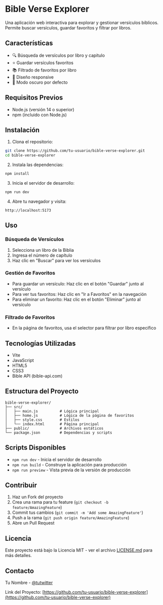 # Bible Verse Explorer

Una aplicación web interactiva para explorar y gestionar versículos bíblicos. Permite buscar versículos, guardar favoritos y filtrar por libros.

## Características

- 🔍 Búsqueda de versículos por libro y capítulo
- ⭐ Guardar versículos favoritos
- 📚 Filtrado de favoritos por libro
- 📱 Diseño responsive
- 🌙 Modo oscuro por defecto

## Requisitos Previos

- Node.js (versión 14 o superior)
- npm (incluido con Node.js)

## Instalación

1. Clona el repositorio:
```bash
git clone https://github.com/tu-usuario/bible-verse-explorer.git
cd bible-verse-explorer
```

2. Instala las dependencias:
```bash
npm install
```

3. Inicia el servidor de desarrollo:
```bash
npm run dev
```

4. Abre tu navegador y visita:
```
http://localhost:5173
```

## Uso

### Búsqueda de Versículos
1. Selecciona un libro de la Biblia
2. Ingresa el número de capítulo
3. Haz clic en "Buscar" para ver los versículos

### Gestión de Favoritos
- Para guardar un versículo: Haz clic en el botón "Guardar" junto al versículo
- Para ver tus favoritos: Haz clic en "Ir a Favoritos" en la navegación
- Para eliminar un favorito: Haz clic en el botón "Eliminar" junto al versículo

### Filtrado de Favoritos
- En la página de favoritos, usa el selector para filtrar por libro específico

## Tecnologías Utilizadas

- Vite
- JavaScript
- HTML5
- CSS3
- Bible API (bible-api.com)

## Estructura del Proyecto

```
bible-verse-explorer/
├── src/
│   ├── main.js          # Lógica principal
│   ├── home.js          # Lógica de la página de favoritos
│   ├── style.css        # Estilos
│   └── index.html       # Página principal
├── public/              # Archivos estáticos
└── package.json         # Dependencias y scripts
```

## Scripts Disponibles

- `npm run dev` - Inicia el servidor de desarrollo
- `npm run build` - Construye la aplicación para producción
- `npm run preview` - Vista previa de la versión de producción

## Contribuir

1. Haz un Fork del proyecto
2. Crea una rama para tu feature (`git checkout -b feature/AmazingFeature`)
3. Commit tus cambios (`git commit -m 'Add some AmazingFeature'`)
4. Push a la rama (`git push origin feature/AmazingFeature`)
5. Abre un Pull Request

## Licencia

Este proyecto está bajo la Licencia MIT - ver el archivo [LICENSE.md](LICENSE.md) para más detalles.

## Contacto

Tu Nombre - [@tutwitter](https://twitter.com/tutwitter)

Link del Proyecto: [https://github.com/tu-usuario/bible-verse-explorer](https://github.com/tu-usuario/bible-verse-explorer) 